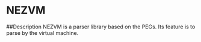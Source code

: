 # NEZVM
##Description
NEZVM is a parser library based on the PEGs.
Its feature is to parse by the virtual machine.
